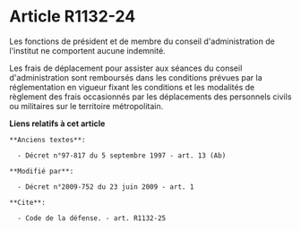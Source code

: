 # Article R1132-24

Les fonctions de président et de membre du conseil d'administration de l'institut ne comportent aucune indemnité. 

Les frais de déplacement pour assister aux séances du conseil d'administration sont remboursés dans les conditions prévues
par la réglementation en vigueur fixant les conditions et les modalités de règlement des frais occasionnés par les
déplacements des personnels civils ou militaires sur le territoire métropolitain.

**Liens relatifs à cet article**

	**Anciens textes**:

	  - Décret n°97-817 du 5 septembre 1997 - art. 13 (Ab)

	**Modifié par**:

	  - Décret n°2009-752 du 23 juin 2009 - art. 1

	**Cite**:

	  - Code de la défense. - art. R1132-25
